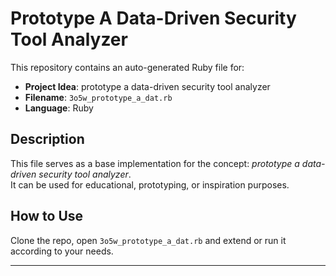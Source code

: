 # Prototype A Data-Driven Security Tool Analyzer

This repository contains an auto-generated Ruby file for:

- **Project Idea**: prototype a data-driven security tool analyzer
- **Filename**: `3o5w_prototype_a_dat.rb`
- **Language**: Ruby

## Description

This file serves as a base implementation for the concept: *prototype a data-driven security tool analyzer*.  
It can be used for educational, prototyping, or inspiration purposes.

## How to Use

Clone the repo, open `3o5w_prototype_a_dat.rb` and extend or run it according to your needs.

---


